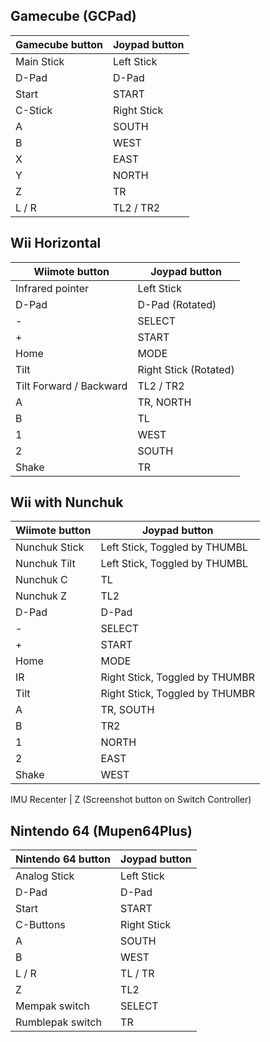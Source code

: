 ## Gamecube (GCPad)
Gamecube button | Joypad button
--- | ---
Main Stick | Left Stick
D-Pad | D-Pad
Start | START
C-Stick | Right Stick
A | SOUTH
B | WEST
X | EAST
Y | NORTH
Z | TR
L / R | TL2 / TR2

## Wii Horizontal
Wiimote button | Joypad button
--- | ---
Infrared pointer | Left Stick
D-Pad | D-Pad (Rotated)
- | SELECT
+ | START
Home | MODE
Tilt | Right Stick (Rotated)
Tilt Forward / Backward | TL2 / TR2
A | TR, NORTH
B | TL
1 | WEST
2 | SOUTH
Shake | TR

## Wii with Nunchuk
Wiimote button | Joypad button
--- | ---
Nunchuk Stick | Left Stick, Toggled by THUMBL
Nunchuk Tilt | Left Stick, Toggled by THUMBL
Nunchuk C | TL
Nunchuk Z | TL2
D-Pad | D-Pad
- | SELECT
+ | START
Home | MODE
IR | Right Stick, Toggled by THUMBR
Tilt | Right Stick, Toggled by THUMBR
A | TR, SOUTH
B | TR2
1 | NORTH
2 | EAST
Shake | WEST

IMU Recenter | Z (Screenshot button on Switch Controller)

## Nintendo 64 (Mupen64Plus) 
Nintendo 64 button | Joypad button
--- | ---
Analog Stick | Left Stick
D-Pad | D-Pad
Start | START
C-Buttons | Right Stick
A | SOUTH
B | WEST
L / R | TL / TR
Z | TL2
Mempak switch | SELECT
Rumblepak switch | TR
